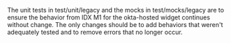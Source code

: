The unit tests in test/unit/legacy and the mocks in test/mocks/legacy are to ensure the behavior from IDX M1 for the okta-hosted widget continues without change.  The only changes should be to add behaviors that weren't adequately tested and to remove errors that no longer occur. 
